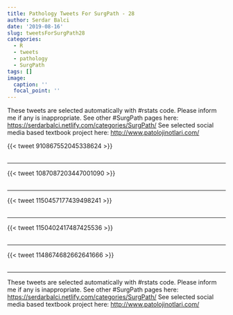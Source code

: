 ```yaml
---
title: Pathology Tweets For SurgPath - 28
author: Serdar Balci
date: '2019-08-16'
slug: tweetsForSurgPath28
categories:
  - R
  - tweets
  - pathology
  - SurgPath
tags: []
image:
  caption: ''
  focal_point: ''
---
```



These tweets are selected automatically with #rstats code. Please inform me if any is inappropriate.
See other #SurgPath pages here: https://serdarbalci.netlify.com/categories/SurgPath/ 
See selected social media based textbook project here: http://www.patolojinotlari.com/

{{< tweet 910867552045338624 >}}
<br>
<br>
<hr>
{{< tweet 1087087203447001090 >}}
<br>
<br>
<hr>
{{< tweet 1150457177439498241 >}}
<br>
<br>
<hr>
{{< tweet 1150402417487425536 >}}
<br>
<br>
<hr>
{{< tweet 1148674682662641666 >}}
<br>
<br>
<hr>


These tweets are selected automatically with #rstats code. Please inform me if any is inappropriate.
See other #SurgPath pages here: https://serdarbalci.netlify.com/categories/SurgPath/ 
See selected social media based textbook project here: http://www.patolojinotlari.com/
